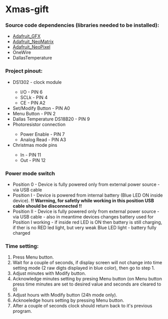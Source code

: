 # Xmas-gift

### Source code dependencies (libraries needed to be installed):
* [Adafruit_GFX](https://github.com/adafruit/Adafruit-GFX-Library)
* [Adafruit_NeoMatrix](https://github.com/adafruit/Adafruit_NeoMatrix)
* [Adafruit_NeoPixel](https://github.com/adafruit/Adafruit_NeoPixel)
* OneWire
* DallasTemperature

### Project pinout:
<ul>
<li>DS1302 - clock module</li>
<ul>
<li>I/O - PIN 6</li>
<li>SCLk - PIN 4 </li>
<li>CE - PIN A2 </li>
</ul>
<li>Set/Modify Button - PIN A0 </li>
<li>Menu Button - PIN 2 </li>
<li>Dallas Temperature DS18B20 - PIN 9 </li>
<li>Photoresistor connection</li>
<ul>
<li>Power Enable - PIN 7</li>
<li>Analog Read - PIN A3 </li>
</ul>
<li>Christmas mode pins</li>
<ul>
<li>In - PIN 11</li>
<li>Out - PIN 12</li>
</ul>
</ul>

### Power mode switch
* Position 0 - Device is fully powered only from external power source - via USB cable
* Position I - Device is powered from internal battery (Blue LED ON inside device). **!! Warrning, for safetly while working in this position USB cable should be disconnected !!**
* Position II - Device is fully powered only from external power source - via USB cable - also in meantime devices changes battery used for Position I working - if inside red LED is ON then battery is still charging, if ther is no RED led light, but very weak Blue LED light - battery fully charged 

### Time setting:
1. Press Menu button.
2. Wait for a couple of seconds, if display screen will not change into time setting mode (2 raw digts displayed in blue color), then go to step 1.
3. Adjust minutes with Modify button.
4. Acknowledge minutes setting by presing Menu button (on Menu button press time minutes are set to desired value and seconds are cleared to 0)
5. Adjust hours with Modify button (24h mode only).
6. Acknoeledge hours setting by pressing Menu button.
7. After a couple of seconds clock should return back to it's previous program.
